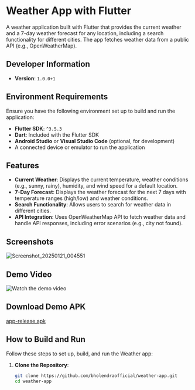# Weather App with Flutter

A weather application built with Flutter that provides the current weather and a 7-day weather forecast for any location, including a search functionality for different cities. The app fetches weather data from a public API (e.g., OpenWeatherMap).

## Developer Information
- **Version**: `1.0.0+1`

## Environment Requirements
Ensure you have the following environment set up to build and run the application:

- **Flutter SDK**: `^3.5.3`
- **Dart**: Included with the Flutter SDK
- **Android Studio** or **Visual Studio Code** (optional, for development)
- A connected device or emulator to run the application

## Features
- **Current Weather**: Displays the current temperature, weather conditions (e.g., sunny, rainy), humidity, and wind speed for a default location.
- **7-Day Forecast**: Displays the weather forecast for the next 7 days with temperature ranges (high/low) and weather conditions.
- **Search Functionality**: Allows users to search for weather data in different cities.
- **API Integration**: Uses OpenWeatherMap API to fetch weather data and handle API responses, including error scenarios (e.g., city not found).

## Screenshots
![Screenshot_20250121_004551](https://github.com/user-attachments/assets/3deca24f-def0-40a1-9547-75290c039280)


## Demo Video
![Watch the demo video](https://github.com/user-attachments/assets/65b5ac5f-daa6-4f29-8586-f5ebc55c171c)


## Download Demo APK
[app-release.apk](https://github.com/bholendraofficial/weather-app/blob/master/design/app-release.apk)

## How to Build and Run
Follow these steps to set up, build, and run the Weather app:

1. **Clone the Repository**:
   ```bash
   git clone https://github.com/bholendraofficial/weather-app.git
   cd weather-app
